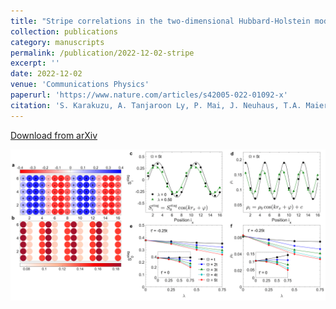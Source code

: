 ```yaml
---
title: "Stripe correlations in the two-dimensional Hubbard-Holstein model"
collection: publications
category: manuscripts
permalink: /publication/2022-12-02-stripe
excerpt: ''
date: 2022-12-02
venue: 'Communications Physics'
paperurl: 'https://www.nature.com/articles/s42005-022-01092-x'
citation: 'S. Karakuzu, A. Tanjaroon Ly, P. Mai, J. Neuhaus, T.A. Maier, S. Johnston. &quot;Stripe correlations in the two-dimensional Hubbard-Holstein model.&quot; <i>Physical Review B</i>. 5, 311 (2022)'
---
```

[Download from arXiv](https://arxiv.org/abs/2205.15464)

![](/images/stripe_fig1.png)
